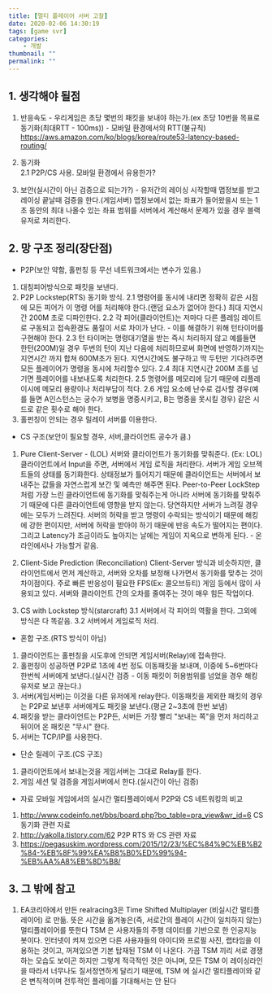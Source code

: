 ```yaml
---
title: [멀티 플레이어 서버 고찰]
date: 2020-02-06 14:30:19
tags: [game svr]
categories: 
    - 개발
thumbnail: ""
permalink: ""
---
```

<!-- toc -->
## 1. 생각해야 될점
 1. 반응속도 - 우리게임은 초당 몇번의 패킷을 보내야 하는가.(ex 초당 10번을 목표로 동기화(최대RTT - 100ms)) - 모바일 환경에서의 RTT(불규칙) 
   https://aws.amazon.com/ko/blogs/korea/route53-latency-based-routing/
   
<!-- more -->
 2. 동기화  
   2.1 P2P/CS 사용.
     모바일 환경에서 유용한가? 

 3. 보안(실시간이 아닌 검증으로 되는가?) - 유저간의 레이싱 시작할때 맵정보를 받고 레이싱 끝날때 검증을 한다.(게임서버) 
    맵정보에서 없는 좌표가 들어왔을시 또는 1초 동안의 최대 나올수 있는 좌표 범위를 서버에서 계산해서 문제가 있을 경우 블랙유저로 처리한다.

## 2. 망 구조 정리(장단점)
* P2P(보안 약함, 홀펀칭 등 무선 네트워크에서는 변수가 있음.)

1. 대칭피어방식으로 패킷을 보낸다.
2. P2P Lockstep(RTS) 동기화 방식.
 2.1 명령어를 동시에 내리면 정확히 같은 시점에 모든 피어가 이 명령
 어를 처리해야 한다.(랜덤 요소가 없어야 한다.) 최대 지연시간 200M 초로 디파인한다.
 2.2 각 피어(클라이언트)는 저마다 다른 플레임 레이트로 구동되고 접속환경도 품질이 서로 차이가 난다. - 이를 해결하기 위해 턴타이머를 구현해야 한다.
 2.3 턴 타이머는 명령대기열을 받는 즉시 처리하지 않고 예를들면 한턴(200M)일 경우 두번의 턴이 지난 다음에 처리하므로써 화면에 반영하기까지는 지연시간 까지 합쳐 600M초가 된다.
     지연시간에도 불구하고 딱 두턴만 기다려주면 모든 플레이어가 명령을 동시에 처리할수 있다.
 2.4 최대 지연시간 200M 초를 넘기면 플레이어를 내보내도록 처리한다.
 2.5 명령어를 메모리에 담기 때문에 리플레이시에 메모리 용량이나 처리부담이 적다.
 2.6 게임 요소에 난수로 검사할 경우(예를 들면 A인스턴스는 궁수가 보병을 명중시키고, B는 명중을 못시킬 경우) 같은 시드로 같은 횟수로 해야 한다.
3. 홀펀칭이 안되는 경우 릴레이 서버를 이용한다.

* CS 구조(보안이 필요할 경우, 서버,클라이언트 공수가 큼.)
1. Pure Client-Server - (LOL)
서버와 클라이언트가 동기화를 맞춰준다. (Ex: LOL)
클라이언트에서 Input을 주면, 서버에서 게임 로직을 처리한다. 서버가 게임 오브젝트들의 상태를 동기화한다.
상태정보가 틀어지기 때문에 클라이언트는 서버에서 보내주는 값들을 자연스럽게 보간 및 예측만 해주면 된다.
Peer-to-Peer LockStep처럼 가장 느린 클라이언트에 동기화를 맞춰주는게 아니라 서버에 동기화를 맞춰주기 때문에 다른 클라이언트에 영향을 받지 않는다. 
당연하지만 서버가 느려질 경우에는 모두가 느려진다.
서버의 허락을 받고 명령이 수락되는 방식이기 때문에 해킹에 강한 편이지만, 서버에 허락을 받아야 하기 때문에 반응 속도가 떨어지는 편이다.
그리고 Latency가 조금이라도 높아지는 날에는 게임이 지옥으로 변하게 된다. - 온라인에서나 가능할거 같음.

2. Client-Side Prediction (Reconciliation) 
Client-Server 방식과 비슷하지만, 클라이언트에서 먼저 계산하고, 서버와 오차를 보정해 나가면서 동기화를 맞추는 것이 차이점이다.
주로 빠른 반응성이 필요한 FPS(Ex: 콜오브듀티) 게임 등에서 많이 사용되고 있다.
서버와 클라이언트 간의 오차를 줄여주는 것이 매우 힘든 작업이다.

3. CS with Lockstep 방식(starcraft)
 3.1 서버에서 각 피어의 역활을 한다. 그외에 방식은 다 똑같음.
 3.2 서버에서 게임로직 처리.


* 혼합 구조.(RTS 방식이 아님)
1. 클라이언트는 홀펀칭을 시도후에 안되면 게임서버(Relay)에 접속한다. 
2. 홀펀칭이 성공하면 P2P로 1초에 4번 정도 이동패킷을 보내며, 이중에 5~6번마다 한번씩 서버에게 보낸다.(실시간 검증 - 이동 패킷이 허용범위를 넘었을 경우 해킹 유저로 보고 끊는다.)
3. 서버(게임서버)는 이것을 다른 유저에게 relay한다. 이동패킷을 제외한 패킷의 경우는 P2P로 보낸후 서버에게도 패킷을 보낸다.(평균 2~3초에 한번 보냄)
4. 패킷을 받는 클라이언트는 P2P든, 서버든 가장 빨리 "보내는 쪽"을 먼저 처리하고 뒤이어 온 패킷은 "무시" 한다.
5. 서버는 TCP/IP를 사용한다.


* 단순 릴레이 구조.(CS 구조)
1. 클라이언트에서 보내는것을 게임서버는 그대로 Relay를 한다.
2. 게임 세션 및 검증을 게임서버에서 한다.(실시간이 아닌 검증)

* 자료
모바일 게임에서의 실시간 멀티플레이에서 P2P와 CS 네트워킹의 비교 
 1. http://www.codeinfo.net/bbs/board.php?bo_table=pra_view&wr_id=6
CS 동기화 관련 자료 
 1. http://yakolla.tistory.com/62
P2P RTS 와 CS 관련 자료
 2. https://pegasuskim.wordpress.com/2015/12/23/%EC%84%9C%EB%B2%84-%EB%8F%99%EA%B8%B0%ED%99%94-%EB%AA%A8%EB%8D%B8/ 


## 3. 그 밖에 참고
1. EA코리아에서 만든 realracing3은 Time Shifted Multiplayer (비실시간 멀티플레이어) 로 만듦. 뜻은 시간을 옮겨놓은(즉, 서로간의 플레이 시간이 일치하지 않는) 멀티플레이어를 뜻한다
TSM 은 사용자들의 주행 데이터를 기반으로 한 인공지능 봇이다. 인터넷이 켜져 있으면 다른 사용자들의 아이디와 프로필 사진, 랩타임을 이용하는 것이고, 꺼져있으면 기본 탑재된 TSM 이 나온다.
가끔 TSM 끼리 서로 경쟁하는 모습도 보이곤 하지만 그렇게 적극적인 것은 아니며, 모든 TSM 이 레이싱라인을 따라서 너무나도 질서정연하게 달리기 때문에, TSM 에 실시간 멀티플레이와 같은 변칙적이며 전투적인 플레이를 기대해서는 안 된다




